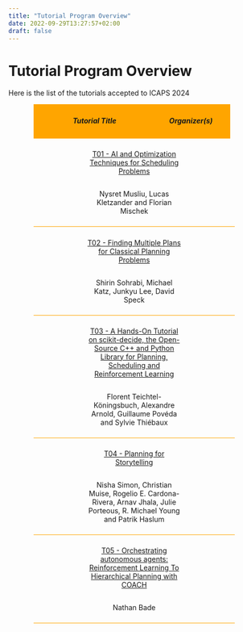 ```yaml
---
title: "Tutorial Program Overview"
date: 2022-09-29T13:27:57+02:00
draft: false
---
```

# Tutorial Program Overview

Here is the list of the tutorials accepted to ICAPS 2024



<div style="width: 80%; margin: 2%; margin-left: 10%;">

 <div style="width: 95%; padding: 1%; background-color: orange; text-align:center; vertical-align: middle;">
 	<div style="display:inline-block; width: 60%; vertical-align: middle;">
 		<h5>Tutorial Title</h5>
 	</div>
 	<div style="display:inline-block; width: 38%; vertical-align: middle;">
 		<h5>Organizer(s)</h5>
 	</div>
 </div>
 
  <div style="width: 95%; padding: 2%; text-align: center; vertical-align: middle; border-bottom: 1px solid orange">
 	<div style="display:inline-block; width: 50%;">
 		<p><a href="/program/tutorials/2024_t01_aiopt_scheduling" target="_blank">T01 - AI and Optimization Techniques for Scheduling Problems</a></p>
 	</div>
 	<div style="display:inline-block; width: 49%;">
 		<p>Nysret Musliu, Lucas Kletzander and Florian Mischek</p>
 	</div>
 </div>
 
 <div style="width: 95%; padding: 2%; text-align:center; vertical-align:middle; border-bottom: 1px solid orange">
 	<div style="display:inline-block; width: 50%;">
 		<p><a href="https://mp-tutorial.github.io" target="_blank">T02 - Finding Multiple Plans for Classical Planning Problems</a></p>
 	</div>
 	<div style="display:inline-block; width: 49%;">
 		<p>Shirin Sohrabi, Michael Katz, Junkyu Lee, David Speck</p>
 	</div>
 </div>
 
 <div style="width: 95%; padding: 2%; text-align:center; vertical-align:middle; border-bottom: 1px solid orange">
 	<div style="display:inline-block; width: 50%;">
 		<p><a href="/program/tutorials/2024_t03_scikit_decide" target="_blank">T03 - A Hands-On Tutorial on scikit-decide, the Open-Source C++ and Python Library for
Planning, Scheduling and Reinforcement Learning</a></p>
 	</div>
 	<div style="display:inline-block; width: 49%;">
 		<p>Florent Teichtel-K&#246;ningsbuch, Alexandre Arnold, Guillaume Pov&#233;da and Sylvie Thi&#233;baux</p>
 	</div>
 </div>
 
 <div style="width: 95%; padding: 2%; text-align:center; vertical-align:middle; border-bottom: 1px solid orange">
 	<div style="display:inline-block; width: 50%;">
 		<p><a href="/program/tutorials/2024_t04_storytelling" target="_blank">T04 - Planning for Storytelling</a></p>
 	</div>
 	<div style="display:inline-block; width: 49%;">
 		<p>Nisha Simon, Christian Muise, Rogelio E. Cardona-Rivera, Arnav Jhala, Julie Porteous, R. Michael Young and Patrik Haslum</p>
 	</div>
 </div>
 
 <div style="width: 95%; padding: 2%; text-align:center; vertical-align:middle; border-bottom: 1px solid orange">
 	<div style="display:inline-block; width: 50%;">
 		<p><a href="/program/tutorials/2024_t05_rl_coach" target="_blank">T05 - Orchestrating autonomous agents: Reinforcement Learning
To Hierarchical Planning with COACH</a></p>
 	</div>
 	<div style="display:inline-block; width: 49%;">
 		<p>Nathan Bade</p>
 	</div>
 </div>

</div>



